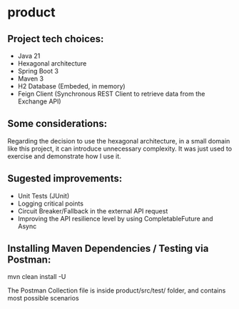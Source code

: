 # product

## Project tech choices:

- Java 21
- Hexagonal architecture
- Spring Boot 3
- Maven 3
- H2 Database (Embeded, in memory)
- Feign Client (Synchronous REST Client to retrieve data from the Exchange API)


## Some considerations:

Regarding the decision to use the hexagonal architecture, in a small domain like this project, 
it can introduce unnecessary complexity. It was just used to exercise and demonstrate how I use it.
 
 
## Sugested improvements:

- Unit Tests (JUnit)
- Logging critical points
- Circuit Breaker/Fallback in the external API request
- Improving the API resilience level by using CompletableFuture and Async

## Installing Maven Dependencies / Testing via Postman:

 mvn clean install -U
 
 The Postman Collection file is inside product/src/test/ folder, and contains most possible scenarios
 
